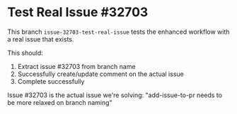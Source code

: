 # Test Real Issue #32703

This branch `issue-32703-test-real-issue` tests the enhanced workflow with a real issue that exists.

This should:
1. Extract issue #32703 from branch name
2. Successfully create/update comment on the actual issue
3. Complete successfully

Issue #32703 is the actual issue we're solving: "add-issue-to-pr needs to be more relaxed on branch naming"